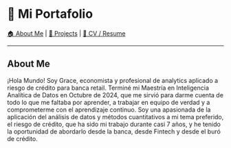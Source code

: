 # 🚀 Mi Portafolio

[🏠 About Me](index.md) | [📂 Projects](projects.md) | [📄 CV / Resume](cv.md)

---

<div id="about-me">
  <h2>About Me</h2>
  <p>¡Hola Mundo! Soy Grace, economista y profesional de analytics aplicado a riesgo de crédito para banca retail. Terminé mi Maestría en Inteligencia Analítica de Datos en Octubre de 2024, que me sirvió para darme cuenta de todo lo que me faltaba por aprender, a trabajar en equipo de verdad y a comprometerme con el aprendizaje continuo. Soy una apasionada de la aplicación del análisis de datos y métodos cuantitativos a mi tema preferido, el riesgo de crédito, que ha sido mi trabajo durante casi 7 años, y he tenido la oportunidad de abordarlo desde la banca, desde Fintech y desde el buró de crédito.</p>
</div>

<div id="projects" style="display: none;">
  <h2>📂 Projects</h2>

  <h3>🔹 <a href="https://www.datacamp.com/datalab/w/9b26cc20-77c8-42ad-82cc-5e529f813880/edit">
      Project: From Data to Dollars - Predicting Insurance Charges
  </a></h3>

  <p>
      <img src="assets/img/insurance.png" width="60%">
  </p>

  <p align="justify">
    En este proyecto desarrollamos un modelo para predecir los cargos anuales de cobertura en salud. El problema radica en que los pacientes a menudo carecen de visibilidad sobre sus posibles costos médicos, lo que dificulta una adecuada planificación financiera.
  </p>

  <p align="justify">
    Por otro lado, los prestadores de salud también enfrentan desafíos para estimar los costos totales por paciente, lo que limita la capacidad de equilibrar de manera personalizada la medicina preventiva y curativa.
  </p>

  <p align="justify">
    Utilizando <strong>técnicas de regresión</strong> (Regresión Lineal y XGBoost Regressor), analizamos los factores que impactan los costos médicos y desarrollamos un modelo predictivo que proporciona estimaciones precisas tanto para pacientes como para prestadores de salud.
  </p>

  <h4>🎯 Impacto:</h4>
  <ul>
    <li>✅ Mejor planificación financiera para los pacientes.</li>
    <li>✅ Mayor precisión en la estimación de costos anuales y mensuales.</li>
    <li>✅ Optimización en la toma de decisiones para los prestadores de salud.</li>
  </ul>

  <h3>🔹 <a href="https://github.com/tuusuario/proyecto2">Proyecto 2</a></h3>

</div>


<div id="cv" style="display: none;">
  <h2>📄 CV / Resume</h2>

  <p align="center">
      <strong>📌 <a href="assets/Grace_Gonzalez_Resume_ESP.pdf" download>Descargar mi CV en PDF</a></strong>
  </p>

  <p>📌 <a href="cv.md">Ver CV en línea</a></p>
</div>


<script>
  // Captura los clics en los enlaces y muestra la sección correspondiente
  document.querySelectorAll("a").forEach(link => {
    link.addEventListener("click", function(event) {
      if (this.getAttribute("href").startsWith("#")) {
        event.preventDefault();
        let sections = document.querySelectorAll("div[id]");
        sections.forEach(section => section.style.display = "none");
        let target = document.querySelector(this.getAttribute("href"));
        if (target) target.style.display = "block";
      }
    });
  });
</script>
